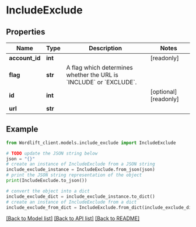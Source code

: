 # IncludeExclude


## Properties

Name | Type | Description | Notes
------------ | ------------- | ------------- | -------------
**account_id** | **int** |  | [readonly] 
**flag** | **str** | A flag which determines whether the URL is &#x60;INCLUDE&#x60; or &#x60;EXCLUDE&#x60;. | 
**id** | **int** |  | [optional] [readonly] 
**url** | **str** |  | 

## Example

```python
from Wordlift_client.models.include_exclude import IncludeExclude

# TODO update the JSON string below
json = "{}"
# create an instance of IncludeExclude from a JSON string
include_exclude_instance = IncludeExclude.from_json(json)
# print the JSON string representation of the object
print(IncludeExclude.to_json())

# convert the object into a dict
include_exclude_dict = include_exclude_instance.to_dict()
# create an instance of IncludeExclude from a dict
include_exclude_from_dict = IncludeExclude.from_dict(include_exclude_dict)
```
[[Back to Model list]](../README.md#documentation-for-models) [[Back to API list]](../README.md#documentation-for-api-endpoints) [[Back to README]](../README.md)


